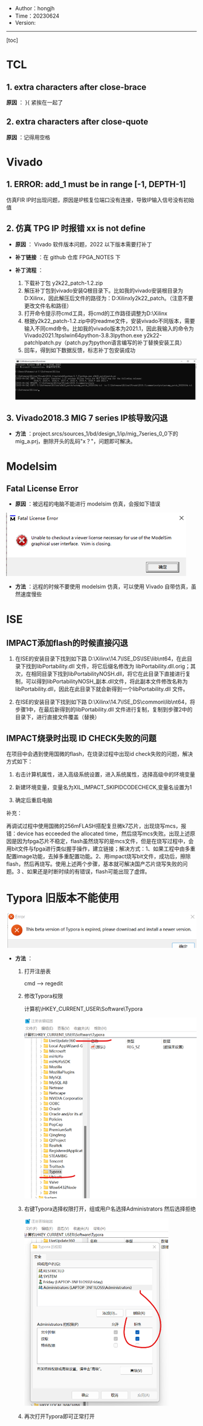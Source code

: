 - Author：hongjh
- Time：20230624
- Version:

---------

[toc]

# TCL

## 1. extra characters after close-brace

**原因** ： }{  紧挨在一起了

## 2. extra characters after close-quote

**原因** ：记得用空格



# Vivado

## 1. ERROR: add_1 must be in range [-1, DEPTH-1]

仿真FIR IP时出现问题，原因是IP核复位端口没有连接，导致IP输入信号没有初始值

## 2. 仿真 TPG IP 时报错 xx is not define

- **原因** ： Vivado 软件版本问题，2022 以下版本需要打补丁

- **补丁链接** ：在 github 仓库 FPGA_NOTES 下

- **补丁流程** ：

  1. 下载补丁包 y2k22_patch-1.2.zip
  2. 解压补丁包到vivado安装Q根目录下。比如我的vivado安装根目录为D:Xilinx，因此解压后文件的路径为：D:Xilinxly2k22_patch。（注意不要更改文件名和路径）
  3. 打开命令提示符cmd工具，将cmd的工作路径调整为D:\Xilinx
  4. 根据y2k22_patch-1.2.zip中的readme文件，安装vivado不同版本，需要输入不同cmd命令。比如我的vivado版本为2021.1，因此我输入的命令为Vivado2021.1tpslwin64python-3.8.3lpython.exe y2k22-patchlpatch.py（patch.py为python语言编写的补丁替换安装工具）
  5. 回车，得到如下数据反馈，标志补丁包安装成功

  ![image-20230624203324281](MD_IMG/报错.assets/image-20230624203324281.png)

## 3. Vivado2018.3 MIG 7 series IP核导致闪退

- **方法** ：project.srcs/sources_1/bd/design_1/ip/mig_7series_0_0下的mig_a.prj，删除开头的乱码"x？"，问题即可解决。



# Modelsim

## Fatal License Error

- **原因** ：被远程的电脑不能进行 modelsim 仿真，会报如下错误

![image-20230624195514212](MD_IMG/报错.assets/image-20230624195514212.png)

- **方法** ：远程的时候不要使用 modelsim 仿真，可以使用 Vivado 自带仿真，虽然速度慢些

# ISE

## IMPACT添加flash的时候直接闪退

1. 在ISE的安装目录下找到如下路 D:\Xilinx\14.7\ISE_DS\ISE\lib\nt64，在此目录下找到libPortability.dll 文件，将它后缀名修改为 libPortability.dll.orig；其次，在相同目录下找到libPortabilityNOSH.dll，将它在此目录下直接进行复制，可以得到libPortabilityNOSH_副本.dll文件，将此副本文件修改名称为libPortability.dll，因此在此目录下就会新得到一个libPortability.dll 文件。

2. 在ISE的安装目录下找到如下路 D:\Xilinx\14.7\ISE_DS\common\lib\nt64，将步骤1中，在最后新得到的libPortability.dll 文件进行复制，复制到步骤2中的目录下，进行直接文件覆盖（替换）

## IMPACT烧录时出现 ID CHECK失败的问题

在项目中会遇到使用国微的flash，在烧录过程中出现id check失败的问题，解决方式如下：

1. 右击计算机属性，进入高级系统设置，进入系统属性，选择高级中的环境变量

2. 新建环境变量，变量名为XIL_IMPACT_SKIPIDCODECHECK,变量名设置为1

3. 确定后重启电脑



补充：

再调试过程中使用国微的256mFLASH搭配复旦微k7芯片，出现烧写mcs，报错：device has ecceeded the allocated time，然后烧写mcs失败。出现上述原因是因为fpga芯片不稳定，flash虽然烧写的是mcs文件，但是在烧写过程中，会用bit文件与fpga进行类似握手操作，建立链接；解决方式：1、如果工程中由多重配置image功能，去掉多重配置功能。2、用impact烧写bit文件，成功后，擦除flash，然后再烧写。使用上述两个步骤，基本就可解决国产芯片烧写失败的问题。3 、如果还是时断时续的有错误，flash可能出现了虚焊。

# Typora 旧版本不能使用

![image-20230624230745482](MD_IMG/报错.assets/image-20230624230745482.png)

- **方法** ：

  1. 打开注册表

     cmd –> regedit

  2. 修改Typora权限

     计算机\HKEY_CURRENT_USER\Software\Typora

     ![image-20230624230907359](MD_IMG/报错.assets/image-20230624230907359.png)

  3. 右键Typora选择权限打开，组或用户名选择Administrators 然后选择拒绝

     ![image-20230624231039084](MD_IMG/报错.assets/image-20230624231039084.png)

  4. 再次打开Typora即可正常打开
